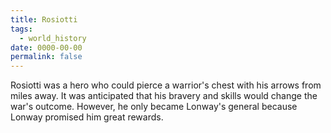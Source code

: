 ```yaml
---
title: Rosiotti
tags:
  - world_history
date: 0000-00-00
permalink: false
---
```

Rosiotti was a hero who could pierce a warrior's chest with his arrows from miles away. It was anticipated that his bravery and skills would change the war's outcome. However, he only became Lonway's general because Lonway promised him great rewards.